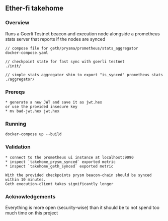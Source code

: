 ## Ether-fi takehome

### Overview
Runs a Goerli Testnet beacon and execution node alongside a prometheus stats server that reports if the nodes are synced

    // compose file for geth/prysma/prometheus/stats_aggregator
    docker-compose.yaml

    // checkpoint state for fast sync with goerli testnet
    ./init/

    // simple stats aggregator shim to export "is_synced" prometheus stats
    ./aggregator/

### Prereqs

    * generate a new JWT and save it as jwt.hex
    or use the provided insecure key
    * mv bad-jwt.hex jwt.hex

### Running

    docker-compose up --build


### Validation

    * connect to the prometheus ui instance at localhost:9090
    * inspect `takehome_prysm_synced` exported metric
    * inspect `takehome_geth_synced` exported metric

    With the provided checkpoints prysm beacon-chain should be synced within 10 minutes.
    Geth execution-client takes significantly longer

### Acknowledgements
Everything is more open (security-wise) than it should be to not spend too much time on this project
